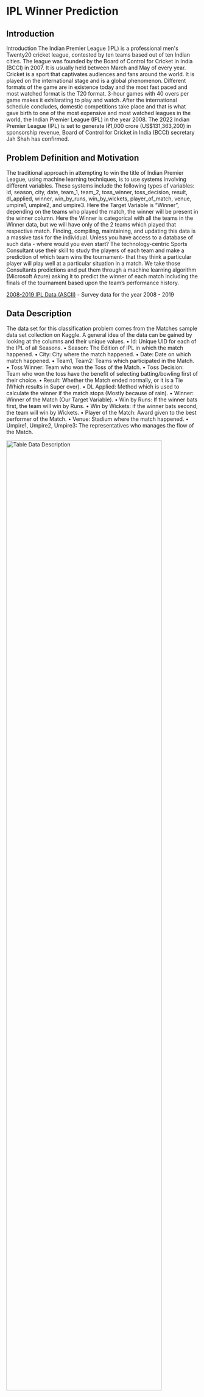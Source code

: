 # IPL Winner Prediction

## Introduction
Introduction
The Indian Premier League (IPL) is a professional men's Twenty20 cricket league, contested by ten teams based out of ten Indian cities. The league was founded by the Board of Control for Cricket in India (BCCI) in 2007. It is usually held between March and May of every year.
Cricket is a sport that captivates audiences and fans around the world. It is played on the international stage and is a global phenomenon. Different formats of the game are in existence today and the most fast paced and most watched format is the T20 format. 3-hour games with 40 overs per game makes it exhilarating to play and watch. After the international schedule concludes, domestic competitions take place and that is what gave birth to one of the most expensive and most watched leagues in the world, the Indian Premier League (IPL) in the year 2008.
The 2022 Indian Premier League (IPL) is set to generate I₹1,000 crore (US$131,363,200) in sponsorship revenue, Board of Control for Cricket in India (BCCI) secretary Jah Shah has confirmed.

## Problem Definition and Motivation
The traditional approach in attempting to win the title of Indian Premier League, using machine learning techniques, is to use systems involving different variables. These systems include the following types of variables: 
id, season, city, date, team_1, team_2, toss_winner, toss_decision, result, dl_applied, winner, win_by_runs, win_by_wickets, player_of_match, venue, umpire1, umpire2, and umpire3.
Here the Target Variable is “Winner”, depending on the teams who played the match, the winner will be present in the winner column. Here the Winner is categorical with all the teams in the Winner data, but we will have only of the 2 teams which played that respective match.
Finding, compiling, maintaining, and updating this data is a massive task for the individual. Unless you have access to a database of such data - where would you even start?
The technology-centric Sports Consultant use their skill to study the players of each team and make a prediction of which team wins the tournament- that they think a particular player will play well at a particular situation in a match. We take those Consultants predictions and put them through a machine learning algorithm (Microsoft Azure) asking it to predict the winner of each match including the finals of the tournament based upon the team’s performance history.

[2008-2019 IPL Data (ASCII)](https://www.kaggle.com/datasets/ramjidoolla/ipl-data-set?resource=download) - Survey data for the year 2008 - 2019

## Data Description
The data set for this classification problem comes from the Matches sample data set collection on Kaggle. 
A general idea of the data can be gained by looking at the columns and their unique values.
•	Id: Unique UID for each of the IPL of all Seasons.
•	Season: The Edition of IPL in which the match happened.
•	City: City where the match happened.
•	Date: Date on which match happened.
•	Team1, Team2: Teams which participated in the Match. 
•	Toss Winner: Team who won the Toss of the Match.
•	Toss Decision: Team who won the toss have the benefit of selecting batting/bowling first of their choice.
•	Result: Whether the Match ended normally, or it is a Tie (Which results in Super over).
•	DL Applied: Method which is used to calculate the winner if the match stops (Mostly because of rain).
•	Winner: Winner of the Match (Our Target Variable).
•	Win by Runs: If the winner bats first, the team will win by Runs.
•	Win by Wickets: if the winner bats second, the team will win by Wickets.
•	Player of the Match: Award given to the best performer of the Match.
•	Venue: Stadium where the match happened.
•	Umpire1, Umpire2, Umpire3: The representatives who manages the flow of the Match.

<img src="https://github.com/sripriyank/Data-Mining/blob/main/Table_Data_Description.png" alt="Table Data Description" width="90%" height="80%">

## Metrics for Model Evaluation
Various measures are used to evaluate the performance of the chosen models: 
• Feature weights: Indicates the model's key features for generating predictions. 
• Confusion matrix: Displays a grid of true and false predictions versus actual values. 
• Accuracy score: Indicates the model's overall accuracy for both the training and test sets. 
• ROC Curve: Shows a model's diagnostic ability by combining true positives rate (TPR) and false positive rate (FPR) for various class prediction thresholds (For example, churn thresholds of 10%, 50%, or 90% result in a prediction of churn) 
• AUC (for ROC): Indicates the model's overall separability between classes associated with the ROC curve. 
• Precision-Recall-Curve: Compares the false positive rate (FPR) and false negative rate (FNR) for different thresholds of class predictions to demonstrate diagnostic competence. It's good for data sets with a lot of class imbalances (negative values overrepresented), because it concentrates on accuracy and recall, which aren't affected by the quantity of genuine negatives, hence it eliminates the problem.
 • F1 Score: Calculates the harmonic mean of precision and recall and so assesses the trade-off between the two. 
• AUC (for PRC): Indicates the model's overall separability between classes as measured by the Precision-Recall curve.

##                                                          Predictive Model

<img src="https://github.com/sripriyank/Data-Mining/blob/main/Pridictive_Model_in_Azure.png" alt="Pridictive Model in Azure" width="90%" height="80%">
 
In the beginning we tested out models and measured their performance by several metrics. The models used include: Here, we did split of 70% to train the model and rest 30% to test.
Two-Class Decision Forest: Two-Class Decision Forest module to create a machine learning model based on the random decision forests algorithm. Decision forests are fast, supervised ensemble models. This module can be used to predict a target that has two values.
Neural Network: Despite the fact that the data set is minimal and that neural networks typically require a large amount of training data to have useful prediction capabilities, a rudimentary neural network is used to compare the two approaches. 
Support Vector Mechanism: Support vector machines (SVMs) are a well-researched class of supervised learning methods. This implementation is suited to prediction of two possible outcomes, based on either continuous or categorical variables.

### Experiments

#### 1.	Two-Class Decision Forest:

<img src="https://github.com/sripriyank/Data-Mining/blob/main/Two_Class_Decision_Forest.png" alt="Two Class Decision Forest" width="50%" height="50%">
<img src="https://github.com/sripriyank/Data-Mining/blob/main/Two_Class_Decision_Forest1.png" alt="Two Class Decision Forest1" width="50%" height="50%">
<img src="https://github.com/sripriyank/Data-Mining/blob/main/Two_Class_Decision_Forest3.png" alt="Two Class Decision Forest3" width="50%" height="50%">

#### 2.	Two-Class Neural Network:

<img src="https://github.com/sripriyank/Data-Mining/blob/main/Two_Class_Neural_Network.png" alt="Two Class Neural Network" width="50%" height="50%">
<img src="https://github.com/sripriyank/Data-Mining/blob/main/Two_Class_Neural_Network2.png" alt="Two Class Neural Network2" width="50%" height="50%">
<img src="https://github.com/sripriyank/Data-Mining/blob/main/Two_Class_Neural_Network3.png" alt="Two Class Neural Network3" width="80%" height="80%">
   
 
#### 3.	Two-Class Support Vector Machine:

<img src="https://github.com/sripriyank/Data-Mining/blob/main/Two-Class Support_Vector_Machine.png" alt="Two Class Support Vector Machine" width="50%" height="50%">
<img src="https://github.com/sripriyank/Data-Mining/blob/main/Two-Class Support_Vector_Machine1.png" alt="Two Class Support Vector Machine1" width="50%" height="50%">
<img src="https://github.com/sripriyank/Data-Mining/blob/main/Two-Class_Support_Vector_Machine3.png" alt="Two Class Support Vector Machine3" width="50%" height="50%">

#### Predictive Model with Factors affecting Team’s Performance.
 
 <img src="https://github.com/sripriyank/Data-Mining/blob/main/Predictive Model with Factors affecting Team’s Performance.png" alt="Predictive Model with Factors affecting Team’s Performance" width="90%" height="80%">
 
#### Comparison of Model with all independent variables and the model with no Details regarding Venue.

<img src="https://github.com/sripriyank/Data-Mining/blob/main/Comparison of Model with all independent variables and the model with no Details regarding Venue.png" alt="Comparison of Model with all independent variables and the model with no Details regarding Venue" width="50%" height="50%">
<img src="https://github.com/sripriyank/Data-Mining/blob/main/Comparison of Model with all independent variables and the model with no Details regarding Venue1.png" alt="Comparison of Model with all independent variables and the model with no Details regarding Venue1" width="50%" height="50%">   

#### Comparison of Model with all independent variables and the model with no Details regarding Toss.

<img src="https://github.com/sripriyank/Data-Mining/blob/main/Comparison of Model with all independent variables and the model with no Details regarding Toss.png" alt="Comparison of Model with all independent variables and the model with no Details regarding Toss" width="50%" height="50%">  
<img src="https://github.com/sripriyank/Data-Mining/blob/main/Comparison of Model with all independent variables and the model with no Details regarding Toss1.png" alt="Comparison of Model with all independent variables and the model with no Details regarding Toss1" width="50%" height="50%">  
 
## Comparing Models

<img src="https://github.com/sripriyank/Data-Mining/blob/main/Comparing_Models_Result_Table.png" alt="Comparing Models Result Table.png" width="50%" height="50%"> 

## Conclusion

Based on the above findings, the Two Class Decision Forest model has the best accuracy (0.995) on the test set. i.e., with all the independent variables, the accuracy is more when compared to other models including comparison of default model with the model which exclude Venue details and the other model which exclude Toss Details.
This is because of the correlation between the Venue and the Toss, few venues have advantage of bating first and few others have advantage of fielding first. This is affecting the models and the model with all these independent variables is performing better when compared to other models which exclude these details and details related to toss.

## Recommendations

•	Franchise can optimize the team and bid in auction based on the player’s previous performance and recent form for winning the present season of IPL.
•	Franchise can estimate the price range of a particular player based on the analysis.
•	Stats of the venues and pitch condition can help the teams to decide on how to start the game (whether to bat first or field first after winning the toss).
•	This analysis helps the team management to plot things against a particular player or a particular player by knowing their strengths and weaknesses.
•	It helps Team Management to give rest to key players when playing against weak team.

## Way Forward: With the help of the above analysis, we can predict the winner of any game or any tournament between any number of teams with high efficiency.



